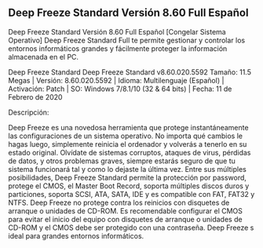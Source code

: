 ## **Deep Freeze Standard Versión 8.60 Full Español**

Deep Freeze Standard Versión 8.60 Full Español [Congelar Sistema Operativo]
Deep Freeze Standard Full te permite gestionar y controlar los entornos informáticos grandes y fácilmente proteger la información almacenada en el PC.

Deep Freeze Standard
Deep Freeze Standard v8.60.020.5592
Tamaño: 11.5 Megas | Versión: 8.60.020.5592 | Idioma: Multilenguaje (Español) | Activación: Patch | SO: Windows 7/8.1/10 (32 & 64 bits) | Fecha: 11 de Febrero de 2020


Descripción:

Deep Freeze es una novedosa herramienta que protege instantáneamente las configuraciones de un sistema operativo. No importa qué cambios le hagas luego, simplemente reinicia el ordenador y volverás a tenerlo en su estado original.
Olvídate de sistemas corruptos, ataques de virus, pérdidas de datos, y otros problemas graves, siempre estarás seguro de que tu sistema funcionará tal y como lo dejaste la última vez.
Entre sus múltiples posibilidades, Deep Freeze Standard permite la protección por password, protege el CMOS, el Master Boot Record, soporta múltiples discos duros y particiones, soporta SCSI, ATA, SATA, IDE y es compatible con FAT, FAT32 y NTFS.
Deep Freeze no protege contra los reinicios con disquetes de arranque o unidades de CD-ROM. Es recomendable configurar el CMOS para evitar el inicio del equipo con disquetes de arranque o unidades de CD-ROM y el CMOS debe ser protegido con una contraseña.
Deep Freeze s ideal para grandes entornos informáticos.
